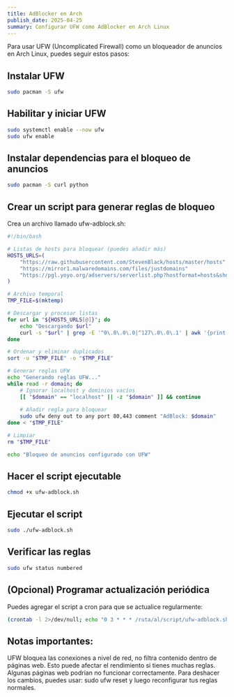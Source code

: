 ```yaml
---
title: AdBlocker en Arch
publish_date: 2025-04-25
summary: Configurar UFW como AdBlocker en Arch Linux
---
```


Para usar UFW (Uncomplicated Firewall) como un bloqueador de anuncios en Arch Linux, puedes seguir estos pasos:

## Instalar UFW


```bash
sudo pacman -S ufw
```

## Habilitar y iniciar UFW

```bash
sudo systemctl enable --now ufw
sudo ufw enable
```
## Instalar dependencias para el bloqueo de anuncios

```bash
sudo pacman -S curl python
```
## Crear un script para generar reglas de bloqueo
Crea un archivo llamado ufw-adblock.sh:

```bash
#!/bin/bash

# Listas de hosts para bloquear (puedes añadir más)
HOSTS_URLS=(
    "https://raw.githubusercontent.com/StevenBlack/hosts/master/hosts"
    "https://mirror1.malwaredomains.com/files/justdomains"
    "https://pgl.yoyo.org/adservers/serverlist.php?hostformat=hosts&showintro=0&mimetype=plaintext"
)

# Archivo temporal
TMP_FILE=$(mktemp)

# Descargar y procesar listas
for url in "${HOSTS_URLS[@]}"; do
    echo "Descargando $url"
    curl -s "$url" | grep -E '^0\.0\.0\.0|^127\.0\.0\.1' | awk '{print $2}' >> "$TMP_FILE"
done

# Ordenar y eliminar duplicados
sort -u "$TMP_FILE" -o "$TMP_FILE"

# Generar reglas UFW
echo "Generando reglas UFW..."
while read -r domain; do
    # Ignorar localhost y dominios vacíos
    [[ "$domain" == "localhost" || -z "$domain" ]] && continue
    
    # Añadir regla para bloquear
    sudo ufw deny out to any port 80,443 comment "AdBlock: $domain"
done < "$TMP_FILE"

# Limpiar
rm "$TMP_FILE"

echo "Bloqueo de anuncios configurado con UFW"
```

## Hacer el script ejecutable

```bash
chmod +x ufw-adblock.sh
```
## Ejecutar el script

```bash
sudo ./ufw-adblock.sh
```
## Verificar las reglas

```bash
sudo ufw status numbered
```
## (Opcional) Programar actualización periódica
Puedes agregar el script a cron para que se actualice regularmente:

```bash
(crontab -l 2>/dev/null; echo "0 3 * * * /ruta/al/script/ufw-adblock.sh") | crontab -
```

## Notas importantes:

UFW bloquea las conexiones a nivel de red, no filtra contenido dentro de páginas web.
Esto puede afectar el rendimiento si tienes muchas reglas.
Algunas páginas web podrían no funcionar correctamente.
Para deshacer los cambios, puedes usar: sudo ufw reset y luego reconfigurar tus reglas normales.
